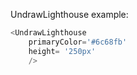 UndrawLighthouse example:
```js 
<UndrawLighthouse
    primaryColor='#6c68fb'
    height= '250px'
    />
```